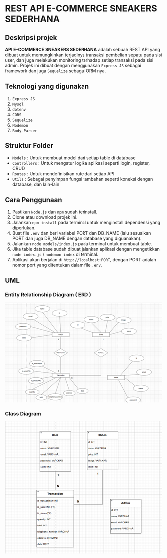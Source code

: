 # REST API E-COMMERCE SNEAKERS SEDERHANA

## Deskripsi projek

**API E-COMMERCE SNEAKERS SEDERHANA** adalah sebuah REST API yang dibuat untuk memungkinkan terjadinya transaksi pembelian sepatu pada sisi user, dan juga melakukan monitoring terhadap setiap transaksi pada sisi admin. Projek ini dibuat dengan menggunakan `Express JS` sebagai framework dan juga `Sequelize` sebagai ORM nya.

## Teknologi yang digunakan

1. `Express JS`
2. `Mysql`
3. `dotenv`
4. `CORS`
5. `Sequelize`
6. `Nodemon`
7. `Body-Parser`

## Struktur Folder

- `Models` : Untuk membuat model dari setiap table di database
- `Controllers` : Untuk mengatur logika aplikasi seperti login, register, CRUD
- `Routes` : Untuk mendefinisikan rute dari setiap API
- `Utils` : Sebagai penyimpan fungsi tambahan seperti koneksi dengan database, dan lain-lain

## Cara Penggunaan

1. Pastikan `Node.js` dan `npm` sudah terinstall.
2. Clone atau download projek ini.
3. Jalankan `npm install` pada terminal untuk menginstall dependensi yang diperlukan.
4. Buat file `.env` dan beri variabel PORT dan DB_NAME (lalu sesuaikan PORT dan juga DB_NAME dengan database yang diguanakan).
5. Jalankan `node models/index.js` pada terminal untuk membuat table.
6. Jika table database sudah dibuat jalankan aplikasi dengan mengetikkan `node index.js` / `nodemon index` di terminal.
7. Aplikasi akan berjalan di `http://localhost:PORT`, dengan PORT adalah nomor port yang ditentukan dalam file `.env`.

## UML

### Entity Relationship Diagram ( ERD )

<img src="./image/ERD.png" />

### Class Diagram

<img src="./image/class_diagram.png" />
